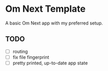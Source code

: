 # Om Next Template

A basic Om Next app with my preferred setup.

## TODO
- [ ] routing
- [ ] fix file fingerprint
- [ ] pretty printed, up-to-date app state

